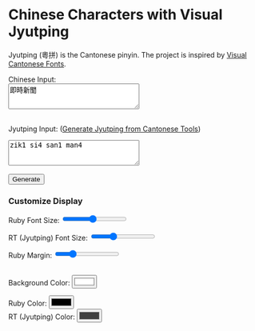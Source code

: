 # Chinese Characters with Visual Jyutping
Jyutping (粵拼) is the Cantonese pinyin.  The project is inspired by [Visual Cantonese Fonts](https://visual-fonts.com/).

<form id="inputForm">
  <label for="chineseInput">Chinese Input:</label><br>
  <textarea id="chineseInput" rows="3" cols="30">即時新聞</textarea><br><br>

  <label for="jyutpingInput">Jyutping Input:</label>
  (<a href="https://www.cantonesetools.org/en/cantonese-to-jyutping" target="_blank">Generate Jyutping from Cantonese Tools</a>)<br>
  <textarea id="jyutpingInput" rows="3" cols="30">zik1 si4 san1 man4</textarea><br><br>

  <input type="button" value="Generate" onclick="generateOutput()">
</form>

### Customize Display
<label for="rubyFontSize">Ruby Font Size:</label>
<input type="range" id="rubyFontSize" min="10" max="40" value="24" oninput="updateStyles()"><br>

<label for="rtFontSize">RT (Jyutping) Font Size:</label>
<input type="range" id="rtFontSize" min="8" max="20" value="12" oninput="updateStyles()"><br>

<label for="rubyMargin">Ruby Margin:</label>
<input type="range" id="rubyMargin" min="0" max="20" value="5" oninput="updateStyles()"><br><br>

<label for="bgColor">Background Color:</label>
<input type="color" id="bgColor" value="#ffffff" oninput="updateColors()"><br>

<label for="rubyColor">Ruby Color:</label>
<input type="color" id="rubyColor" value="#000000" oninput="updateColors()"><br>
<label for="rtColor">RT (Jyutping) Color:</label>
<input type="color" id="rtColor" value="#404040" oninput="updateColors()"><br><br>

<div id="output"></div>
